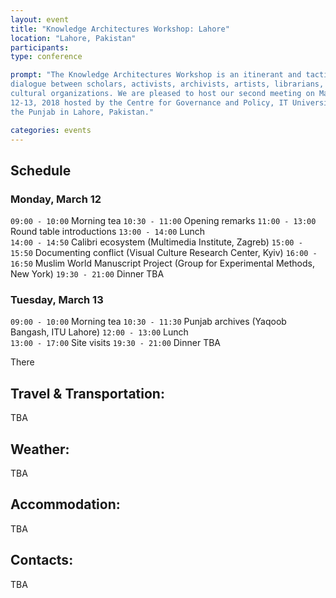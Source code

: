 ```yaml
---
layout: event
title: "Knowledge Architectures Workshop: Lahore"
location: "Lahore, Pakistan"
participants:
type: conference

prompt: "The Knowledge Architectures Workshop is an itinerant and tactical
dialogue between scholars, activists, archivists, artists, librarians, and
cultural organizations. We are pleased to host our second meeting on March
12-13, 2018 hosted by the Centre for Governance and Policy, IT University of
the Punjab in Lahore, Pakistan."

categories: events
---
```


## Schedule

### Monday, March 12

`09:00 - 10:00` Morning tea
`10:30 - 11:00` Opening remarks
`11:00 - 13:00` Round table introductions
`13:00 - 14:00` Lunch  
`14:00 - 14:50` Calibri ecosystem (Multimedia Institute, Zagreb)
`15:00 - 15:50` Documenting conflict (Visual Culture Research Center, Kyiv)
`16:00 - 16:50` Muslim World Manuscript Project (Group for Experimental Methods, New York)
`19:30 - 21:00` Dinner TBA

### Tuesday, March 13

`09:00 - 10:00` Morning tea
`10:30 - 11:30` Punjab archives (Yaqoob Bangash, ITU Lahore)
`12:00 - 13:00` Lunch  
`13:00 - 17:00` Site visits
`19:30 - 21:00` Dinner TBA

There 

## Travel & Transportation:

TBA

## Weather:

TBA

## Accommodation:

TBA

## Contacts:

TBA
